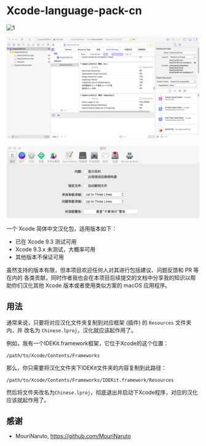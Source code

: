 # Xcode-language-pack-cn

![1](./pics/1.jpg)

![2](./pics/2.png)



![3](./pics/3.png)



一个 Xcode 简体中文汉化包，适用版本如下：

- 已在 Xcode 9.3 测试可用
- Xcode 9.3.x 未测试，大概率可用
- 其他版本不保证可用

虽然支持的版本有限，但本项目欢迎任何人对其进行包括建议、问题反馈和 PR 等在内的
各类贡献，同时作者我也会在本项目后续提交的文档中分享我的知识以帮助你们汉化其他
Xcode 版本或者使用类似方案的 macOS 应用程序。

## 用法

通常来说，只要将对应汉化文件夹复制到对应框架 (插件) 的 `Resources` 文件夹内，并
改名为 `Chinese.lproj`，汉化就应该起作用了。

例如，我有一个IDEKit.framework框架，它位于Xcode的这个位置：

```
/path/to/Xcode/Contents/Frameworks
```

那么，你只需要将汉化文件夹下IDEKit文件夹的内容复制到此路径：

```
/path/to/Xcode/Contents/Frameworks/IDEKit.framework/Resources
```

然后将文件夹改名为`Chinese.lproj`，彻底退出并启动下Xcode程序，对应的汉化应该就起作用了。

## 感谢

- MouriNaruto, https://github.com/MouriNaruto
